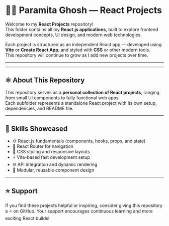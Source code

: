 # 👩‍💻 Paramita Ghosh — React Projects

Welcome to my **React Projects** repository!  
This folder contains all my **React.js applications**, built to explore frontend development concepts, UI design, and modern web technologies.

Each project is structured as an independent React app — developed using **Vite** or **Create React App**, and styled with **CSS** or other modern tools.  
This repository will continue to grow as I add new projects over time.

---


---

## ⚛️ About This Repository

This repository serves as a **personal collection of React projects**, ranging from small UI components to fully functional web apps.  
Each subfolder represents a standalone React project with its own setup, dependencies, and README file.

---

## 🧠 Skills Showcased

- ⚙️ React.js fundamentals (components, hooks, props, and state)  
- 🧭 React Router for navigation  
- 🎨 CSS styling and responsive layouts  
- ⚡ Vite-based fast development setup  
- 🌐 API integration and dynamic rendering  
- 🧩 Modular, reusable component design  

---

## ⭐ Support
If you find these projects helpful or inspiring, consider giving this repository a ⭐ on GitHub.
Your support encourages continuous learning and more exciting React builds!


